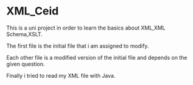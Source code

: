 # XML_Ceid

This is a uni project in order to learn the basics about XML,XML Schema,XSLT.

The first file is the initial file that i am assigned to modify.

Each other file is a modified version of the initial file and depends on the given question.

Finally i tried to read my XML file with Java.
